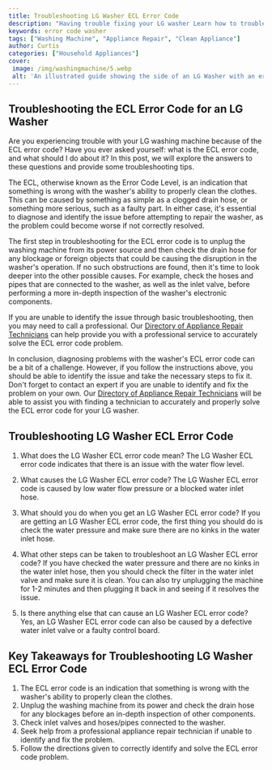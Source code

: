 ```yaml
---
title: Troubleshooting LG Washer ECL Error Code
description: "Having trouble fixing your LG washer Learn how to troubleshoot and resolve the ECL error code to get it up and running again"
keywords: error code washer
tags: ["Washing Machine", "Appliance Repair", "Clean Appliance"]
author: Curtis
categories: ["Household Appliances"]
cover: 
 image: /img/washingmachine/5.webp
 alt: 'An illustrated guide showing the side of an LG Washer with an error code reading ECL visible on the display panel'
---
```

## Troubleshooting the ECL Error Code for an LG Washer 
Are you experiencing trouble with your LG washing machine because of the ECL error code? Have you ever asked yourself: what is the ECL error code, and what should I do about it? In this post, we will explore the answers to these questions and provide some troubleshooting tips.

The ECL, otherwise known as the Error Code Level, is an indication that something is wrong with the washer's ability to properly clean the clothes. This can be caused by something as simple as a clogged drain hose, or something more serious, such as a faulty part. In either case, it's essential to diagnose and identify the issue before attempting to repair the washer, as the problem could become worse if not correctly resolved.

The first step in troubleshooting for the ECL error code is to unplug the washing machine from its power source and then check the drain hose for any blockage or foreign objects that could be causing the disruption in the washer's operation. If no such obstructions are found, then it's time to look deeper into the other possible causes. For example, check the hoses and pipes that are connected to the washer, as well as the inlet valve, before performing a more in-depth inspection of the washer's electronic components. 

If you are unable to identify the issue through basic troubleshooting, then you may need to call a professional. Our [Directory of Appliance Repair Technicians](./pages/appliance-repair-technicians) can help provide you with a professional service to accurately solve the ECL error code problem.

In conclusion, diagnosing problems with the washer's ECL error code can be a bit of a challenge. However, if you follow the instructions above, you should be able to identify the issue and take the necessary steps to fix it. Don't forget to contact an expert if you are unable to identify and fix the problem on your own. Our [Directory of Appliance Repair Technicians](./pages/appliance-repair-technicians) will be able to assist you with finding a technician to accurately and properly solve the ECL error code for your LG washer.

## Troubleshooting LG Washer ECL Error Code

1. What does the LG Washer ECL error code mean? 
The LG Washer ECL error code indicates that there is an issue with the water flow level.

2. What causes the LG Washer ECL error code?
The LG Washer ECL error code is caused by low water flow pressure or a blocked water inlet hose. 

3. What should you do when you get an LG Washer ECL error code?
If you are getting an LG Washer ECL error code, the first thing you should do is check the water pressure and make sure there are no kinks in the water inlet hose.

4. What other steps can be taken to troubleshoot an LG Washer ECL error code?
If you have checked the water pressure and there are no kinks in the water inlet hose, then you should check the filter in the water inlet valve and make sure it is clean. You can also try unplugging the machine for 1-2 minutes and then plugging it back in and seeing if it resolves the issue. 

5. Is there anything else that can cause an LG Washer ECL error code?
Yes, an LG Washer ECL error code can also be caused by a defective water inlet valve or a faulty control board.

## Key Takeaways for Troubleshooting LG Washer ECL Error Code
1. The ECL error code is an indication that something is wrong with the washer's ability to properly clean the clothes.
2. Unplug the washing machine from its power and check the drain hose for any blockages before an in-depth inspection of other components.
3. Check inlet valves and hoses/pipes connected to the washer.
4. Seek help from a professional appliance repair technician if unable to identify and fix the problem.
5. Follow the directions given to correctly identify and solve the ECL error code problem.
